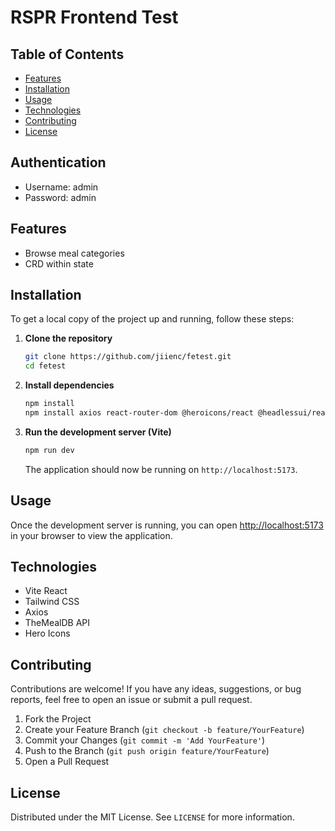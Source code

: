 # RSPR Frontend Test


## Table of Contents

- [Features](#features)
- [Installation](#installation)
- [Usage](#usage)
- [Technologies](#technologies)
- [Contributing](#contributing)
- [License](#license)

## Authentication
- Username: admin
- Password: admin


## Features

- Browse meal categories
- CRD within state

## Installation

To get a local copy of the project up and running, follow these steps:

1. **Clone the repository**
    ```bash
    git clone https://github.com/jiienc/fetest.git
    cd fetest
    ```

2. **Install dependencies**
    ```bash
    npm install
    npm install axios react-router-dom @heroicons/react @headlessui/react
    ```

3. **Run the development server (Vite)**
    ```bash
    npm run dev
    ```

    The application should now be running on `http://localhost:5173`.

## Usage

Once the development server is running, you can open [http://localhost:5173](http://localhost:5173) in your browser to view the application.

## Technologies

- Vite React
- Tailwind CSS
- Axios
- TheMealDB API
- Hero Icons

## Contributing

Contributions are welcome! If you have any ideas, suggestions, or bug reports, feel free to open an issue or submit a pull request.

1. Fork the Project
2. Create your Feature Branch (`git checkout -b feature/YourFeature`)
3. Commit your Changes (`git commit -m 'Add YourFeature'`)
4. Push to the Branch (`git push origin feature/YourFeature`)
5. Open a Pull Request

## License

Distributed under the MIT License. See `LICENSE` for more information.

